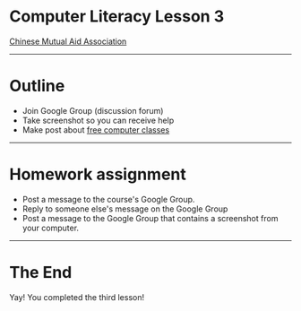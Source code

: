 # Computer Literacy Lesson 3

[Chinese Mutual Aid Association](http://chinesemutualaid.org)

---
# Outline

- Join Google Group (discussion forum)
- Take screenshot so you can receive help
- Make post about [free computer classes](http://ahschicago.org/education.html#tabs-2)

---
# Homework assignment

- Post a message to the course's Google Group.
- Reply to someone else's message on the Google Group
- Post a message to the Google Group that contains a screenshot from your computer.

---
# The End

Yay! You completed the third lesson!
